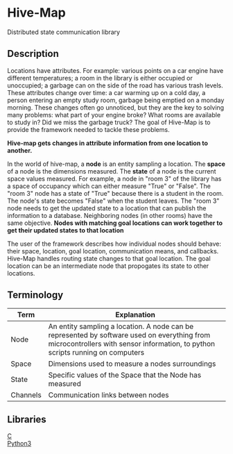 # Hive-Map

Distributed state communication library

## Description

Locations have attributes. For example: various points on a car engine have 
different temperatures; a room in the library is either occupied or unoccupied; 
a garbage can on the side of the road has various trash levels. These
attributes change over time: a car warming up on a cold day, a person entering
an empty study room, garbage being emptied on a monday morning. These changes
often go unnoticed, but they are the key to solving many problems: what part of
your engine broke? What rooms are available to study in? Did we miss the garbage
truck? The goal of Hive-Map is to provide the framework needed to tackle these
problems.

**Hive-map gets changes in attribute information from one location to another.**

In the world of hive-map, a **node** is an entity sampling a location. The 
**space** of a node is the dimensions measured. The **state** of a node
is the current space values measured. For example, a node in "room 3" of the 
library has a space of occupancy which can either measure "True" or "False". The 
"room 3" node has a state of "True" because there is a student in the room. The 
node's state becomes "False" when the student leaves. The "room 3" node needs to
get the updated state to a location that can publish the information to a
database. Neighboring nodes (in other rooms) have the same objective.
**Nodes with matching goal locations can work together to get their updated 
states to that location** 

The user of the framework describes how individual nodes should behave: their
space, location, goal location, communication means, and callbacks. Hive-Map 
handles routing state changes to that goal location. The goal location can be 
an intermediate node that propogates its state to other locations.

## Terminology

|Term    |Explanation                                                          |
|--------|---------------------------------------------------------------------|
|Node    |An entity sampling a location. A node can be represented by software used on everything from microcontrollers with sensor information, to python scripts running on computers                     |
|Space   |Dimensions used to measure a nodes surroundings                      |
|State   |Specific values of the Space that the Node has measured              |
|Channels|Communication links between nodes                                    |

## Libraries
[C](https://github.com/gregjhansell97/hive-map-c/)  
[Python3](https://github.com/gregjhansell97/hive-map-python-3/)
  
